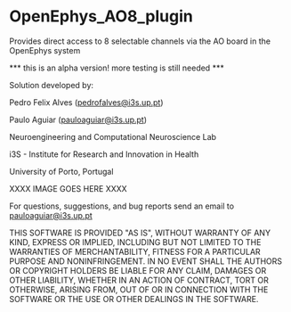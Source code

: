 # OpenEphys_AO8_plugin
Provides direct access to 8 selectable channels via the AO board in the OpenEphys system

*** this is an alpha version! more testing is still needed ***

Solution developed by:

Pedro Felix Alves (pedrofalves@i3s.up.pt)

Paulo Aguiar (pauloaguiar@i3s.up.pt)

Neuroengineering and Computational Neuroscience Lab

i3S - Institute for Research and Innovation in Health

University of Porto, Portugal


XXXX IMAGE GOES HERE XXXX 


For questions, suggestions, and bug reports send an email to pauloaguiar@i3s.up.pt

THIS SOFTWARE IS PROVIDED "AS IS", WITHOUT WARRANTY OF ANY KIND, EXPRESS OR IMPLIED, INCLUDING BUT NOT LIMITED TO THE WARRANTIES OF MERCHANTABILITY, FITNESS FOR A PARTICULAR PURPOSE AND NONINFRINGEMENT. IN NO EVENT SHALL THE AUTHORS OR COPYRIGHT HOLDERS BE LIABLE FOR ANY CLAIM, DAMAGES OR OTHER LIABILITY, WHETHER IN AN ACTION OF CONTRACT, TORT OR OTHERWISE, ARISING FROM, OUT OF OR IN CONNECTION WITH THE SOFTWARE OR THE USE OR OTHER DEALINGS IN THE SOFTWARE.
